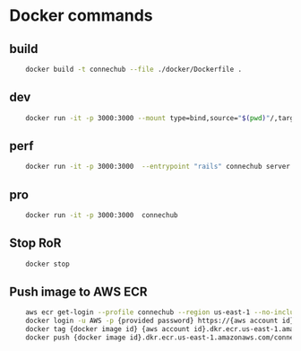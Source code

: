 # Docker commands


## build

```bash
    docker build -t connechub --file ./docker/Dockerfile .
```

## dev

```bash
    docker run -it -p 3000:3000 --mount type=bind,source="$(pwd)"/,target=/app --entrypoint "rails" connechub server -e development --binding 0.0.0.0
```

## perf

```bash
    docker run -it -p 3000:3000  --entrypoint "rails" connechub server -binding 0.0.0.0
```

## pro

```bash
    docker run -it -p 3000:3000  connechub
```

## Stop RoR

```bash
    docker stop
```

## Push image to AWS ECR

```bash
    aws ecr get-login --profile connechub --region us-east-1 --no-include-email
    docker login -u AWS -p {provided password} https://{aws account id}.dkr.ecr.us-east-1.amazonaws.com
    docker tag {docker image id} {aws account id}.dkr.ecr.us-east-1.amazonaws.com/connechub
    docker push {docker image id}.dkr.ecr.us-east-1.amazonaws.com/connechub
```

